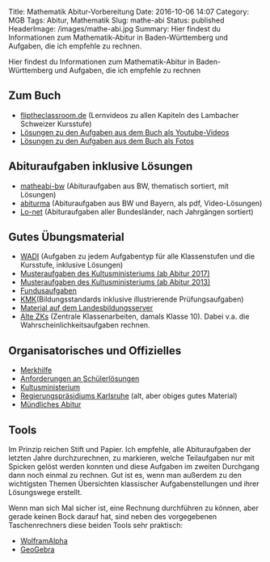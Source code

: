 Title: Mathematik Abitur-Vorbereitung
Date: 2016-10-06 14:07
Category: MGB
Tags: Abitur, Mathematik
Slug: mathe-abi
Status: published
HeaderImage: /images/mathe-abi.jpg
Summary: Hier findest du Informationen zum Mathematik-Abitur in Baden-Württemberg und Aufgaben, die ich empfehle zu rechnen.

Hier findest du Informationen zum Mathematik-Abitur in Baden-Württemberg
und Aufgaben, die ich empfehle zu rechnen

Zum Buch
--------

-   [fliptheclassroom.de](http://www.fliptheclassroom.de/) (Lernvideos
    zu allen Kapiteln des Lambacher Schweizer Kursstufe)
-   [Lösungen zu den Aufgaben aus dem Buch als
    Youtube-Videos](https://www.youtube.com/channel/UCzWDAVC6ZAJsXs808msTahQ/videos)
-   [Lösungen zu den Aufgaben aus dem Buch als
    Fotos](http://www.gymnasium-walldorf.de/mathematik/Kursstufe/Loesung_K1/Loesung.htm)

Abituraufgaben inklusive Lösungen
---------------------------------

-   [matheabi-bw](http://www.matheabi-bw.de/) (Abituraufgaben aus BW,
    thematisch sortiert, mit Lösungen)
-   [abiturma](https://www.abiturma.de/abituraufgaben/) (Abituraufgaben
    aus BW und Bayern, als pdf, Video-Lösungen)
-   [Lo-net](http://ne.lo-net2.de/selbstlernmaterial/m/abi/abiindex.html)
    (Abituraufgaben aller Bundesländer, nach Jahrgängen sortiert)

Gutes Übungsmaterial
--------------------

-   [WADI](http://xcosx.de/?p=99 "WADI") (Aufgaben zu jedem Aufgabentyp
    für alle Klassenstufen und die Kursstufe, inklusive Lösungen)
-   [Musteraufgaben des Kultusministeriums (ab Abitur
    2017)](http://www.km-bw.de/site/pbs-bw-new/get/documents/KULTUS.Dachmandant/KULTUS/KM-Homepage/Artikelseiten%20KP-KM/1_PDFS_2016/Gymnasium/2017-Aufgaben.pdf)
-   [Musteraufgaben des Kultusministeriums (ab Abitur
    2013)](http://www.lehrer.uni-karlsruhe.de/~za242/osa/04Abitur/2013-Muster.pdf)
-   [Fundusaufgaben](http://www.lehrer.uni-karlsruhe.de/~za242/osa/04Abitur/2013-Fundus.pdf)
-   [KMK](http://www.kmk.org/fileadmin/veroeffentlichungen_beschluesse/2012/2012_10_18-Bildungsstandards-Mathe-Abi.pdf)(Bildungsstandards
    inklusive illustrierende Prüfungsaufgaben)
-   [Material auf dem
    Landesbildungsserver](http://www.schule-bw.de/faecher-und-schularten/mathematisch-naturwissenschaftliche-faecher/mathematik/unterrichtsmaterialien/sekundarstufe2)
-   [Alte
    ZKs](http://www.klassenarbeiten.de/klassenarbeiten/klasse10/zentraleklassenarbeiten/)
    (Zentrale Klassenarbeiten, damals Klasse 10). Dabei v.a. die
    Wahrscheinlichkeitsaufgaben rechnen.

Organisatorisches und Offizielles
---------------------------------

-   [Merkhilfe](http://www.km-bw.de/site/pbs-bw-new/get/documents/KULTUS.Dachmandant/KULTUS/KM-Homepage/Artikelseiten%20KP-KM/1_PDFS_2016/Gymnasium/2017-Merkhilfe.pdf)
-   [Anforderungen an
    Schülerlösungen](http://www.lehrer.uni-karlsruhe.de/~za242/osa/04Abitur/AnforderungenAbitur.pdf)
-   [Kultusministerium](http://www.km-bw.de/,Lde_DE/Startseite/Schule/Abitur_BW)
-   [Regierungspräsidiums
    Karlsruhe](http://www.lehrer.uni-karlsruhe.de/~za242/osa/04Abitur/)
    (alt, aber obiges gutes Material)
-   [Mündliches
    Abitur](https://rp.baden-wuerttemberg.de/rpt/Abt7/Fachberater/Documents/handreichungen_mathematik.pdf)

Tools
-----

Im Prinzip reichen Stift und Papier. Ich empfehle, alle Abituraufgaben
der letzten Jahre durchzurechnen, zu markieren, welche Teilaufgaben nur
mit Spicken gelöst werden konnten und diese Aufgaben im zweiten
Durchgang dann noch einmal zu rechnen. Gut ist es, wenn man außerdem zu
den wichtigsten Themen Übersichten klassischer Aufgabenstellungen und
ihrer Lösungswege erstellt.

Wenn man sich Mal sicher ist, eine Rechnung durchführen zu können, aber
gerade keinen Bock darauf hat, sind neben des vorgegebenen
Taschenrechners diese beiden Tools sehr praktisch:

-   [WolframAlpha](https://www.wolframalpha.com/examples/Math.html)
-   [GeoGebra](https://www.geogebra.org/graphing)
